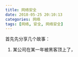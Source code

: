 ```yaml
---
title: 网络安全
date: 2018-05-25 20:10:13
categories: 网络
tags: [网络, 安全, 网络安全]
---
```


首先先分享几个故事：
1. 某公司在某一年被黑客顶上了，